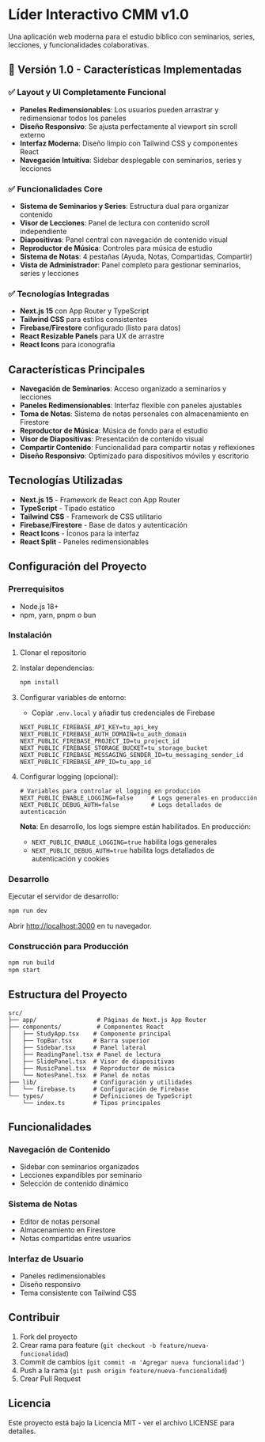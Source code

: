 # Líder Interactivo CMM v1.0

Una aplicación web moderna para el estudio bíblico con seminarios, series, lecciones, y funcionalidades colaborativas.

## 🎉 Versión 1.0 - Características Implementadas

### ✅ **Layout y UI Completamente Funcional**
- **Paneles Redimensionables**: Los usuarios pueden arrastrar y redimensionar todos los paneles
- **Diseño Responsivo**: Se ajusta perfectamente al viewport sin scroll externo
- **Interfaz Moderna**: Diseño limpio con Tailwind CSS y componentes React
- **Navegación Intuitiva**: Sidebar desplegable con seminarios, series y lecciones

### ✅ **Funcionalidades Core**
- **Sistema de Seminarios y Series**: Estructura dual para organizar contenido
- **Visor de Lecciones**: Panel de lectura con contenido scroll independiente
- **Diapositivas**: Panel central con navegación de contenido visual
- **Reproductor de Música**: Controles para música de estudio
- **Sistema de Notas**: 4 pestañas (Ayuda, Notas, Compartidas, Compartir)
- **Vista de Administrador**: Panel completo para gestionar seminarios, series y lecciones

### ✅ **Tecnologías Integradas**
- **Next.js 15** con App Router y TypeScript
- **Tailwind CSS** para estilos consistentes
- **Firebase/Firestore** configurado (listo para datos)
- **React Resizable Panels** para UX de arrastre
- **React Icons** para iconografía

## Características Principales

- **Navegación de Seminarios**: Acceso organizado a seminarios y lecciones
- **Paneles Redimensionables**: Interfaz flexible con paneles ajustables
- **Toma de Notas**: Sistema de notas personales con almacenamiento en Firestore
- **Reproductor de Música**: Música de fondo para el estudio
- **Visor de Diapositivas**: Presentación de contenido visual
- **Compartir Contenido**: Funcionalidad para compartir notas y reflexiones
- **Diseño Responsivo**: Optimizado para dispositivos móviles y escritorio

## Tecnologías Utilizadas

- **Next.js 15** - Framework de React con App Router
- **TypeScript** - Tipado estático
- **Tailwind CSS** - Framework de CSS utilitario
- **Firebase/Firestore** - Base de datos y autenticación
- **React Icons** - Íconos para la interfaz
- **React Split** - Paneles redimensionables

## Configuración del Proyecto

### Prerrequisitos

- Node.js 18+ 
- npm, yarn, pnpm o bun

### Instalación

1. Clonar el repositorio
2. Instalar dependencias:
   ```bash
   npm install
   ```

3. Configurar variables de entorno:
   - Copiar `.env.local` y añadir tus credenciales de Firebase
   ```env
   NEXT_PUBLIC_FIREBASE_API_KEY=tu_api_key
   NEXT_PUBLIC_FIREBASE_AUTH_DOMAIN=tu_auth_domain
   NEXT_PUBLIC_FIREBASE_PROJECT_ID=tu_project_id
   NEXT_PUBLIC_FIREBASE_STORAGE_BUCKET=tu_storage_bucket
   NEXT_PUBLIC_FIREBASE_MESSAGING_SENDER_ID=tu_messaging_sender_id
   NEXT_PUBLIC_FIREBASE_APP_ID=tu_app_id
   ```

4. Configurar logging (opcional):
   ```env
   # Variables para controlar el logging en producción
   NEXT_PUBLIC_ENABLE_LOGGING=false     # Logs generales en producción
   NEXT_PUBLIC_DEBUG_AUTH=false         # Logs detallados de autenticación
   ```

   **Nota**: En desarrollo, los logs siempre están habilitados. En producción:
   - `NEXT_PUBLIC_ENABLE_LOGGING=true` habilita logs generales
   - `NEXT_PUBLIC_DEBUG_AUTH=true` habilita logs detallados de autenticación y cookies

### Desarrollo

Ejecutar el servidor de desarrollo:

```bash
npm run dev
```

Abrir [http://localhost:3000](http://localhost:3000) en tu navegador.

### Construcción para Producción

```bash
npm run build
npm start
```

## Estructura del Proyecto

```
src/
├── app/                 # Páginas de Next.js App Router
├── components/          # Componentes React
│   ├── StudyApp.tsx    # Componente principal
│   ├── TopBar.tsx      # Barra superior
│   ├── Sidebar.tsx     # Panel lateral
│   ├── ReadingPanel.tsx # Panel de lectura
│   ├── SlidePanel.tsx  # Visor de diapositivas
│   ├── MusicPanel.tsx  # Reproductor de música
│   └── NotesPanel.tsx  # Panel de notas
├── lib/                # Configuración y utilidades
│   └── firebase.ts     # Configuración de Firebase
└── types/              # Definiciones de TypeScript
    └── index.ts        # Tipos principales
```

## Funcionalidades

### Navegación de Contenido
- Sidebar con seminarios organizados
- Lecciones expandibles por seminario
- Selección de contenido dinámico

### Sistema de Notas
- Editor de notas personal
- Almacenamiento en Firestore
- Notas compartidas entre usuarios

### Interfaz de Usuario
- Paneles redimensionables
- Diseño responsivo
- Tema consistente con Tailwind CSS

## Contribuir

1. Fork del proyecto
2. Crear rama para feature (`git checkout -b feature/nueva-funcionalidad`)
3. Commit de cambios (`git commit -m 'Agregar nueva funcionalidad'`)
4. Push a la rama (`git push origin feature/nueva-funcionalidad`)
5. Crear Pull Request

## Licencia

Este proyecto está bajo la Licencia MIT - ver el archivo LICENSE para detalles.
